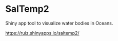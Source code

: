 # SalTemp2
Shiny app tool to visualize water bodies in Oceans. 

https://ruiz.shinyapps.io/saltemp2/


